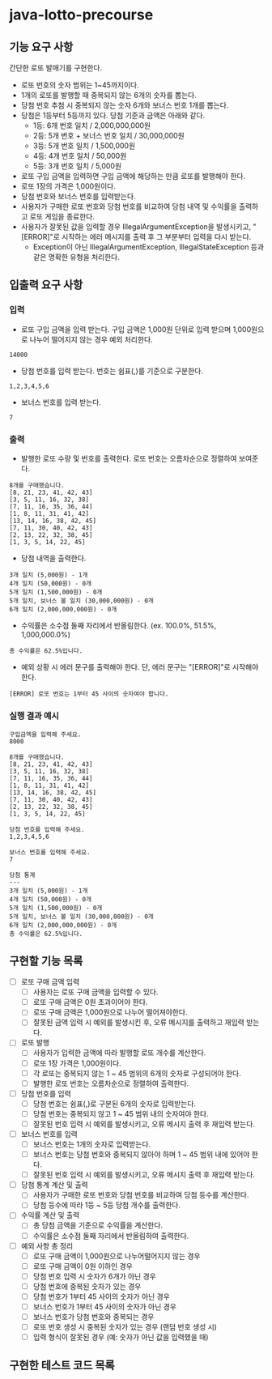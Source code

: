 # java-lotto-precourse

## 기능 요구 사항
간단한 로또 발매기를 구현한다.

- 로또 번호의 숫자 범위는 1~45까지이다.
- 1개의 로또를 발행할 때 중복되지 않는 6개의 숫자를 뽑는다.
- 당첨 번호 추첨 시 중복되지 않는 숫자 6개와 보너스 번호 1개를 뽑는다.
- 당첨은 1등부터 5등까지 있다. 당첨 기준과 금액은 아래와 같다.
  - 1등: 6개 번호 일치 / 2,000,000,000원
  - 2등: 5개 번호 + 보너스 번호 일치 / 30,000,000원
  - 3등: 5개 번호 일치 / 1,500,000원
  - 4등: 4개 번호 일치 / 50,000원
  - 5등: 3개 번호 일치 / 5,000원
- 로또 구입 금액을 입력하면 구입 금액에 해당하는 만큼 로또를 발행해야 한다.
- 로또 1장의 가격은 1,000원이다.
- 당첨 번호와 보너스 번호를 입력받는다.
- 사용자가 구매한 로또 번호와 당첨 번호를 비교하여 당첨 내역 및 수익률을 출력하고 로또 게임을 종료한다.
- 사용자가 잘못된 값을 입력할 경우 IllegalArgumentException을 발생시키고, "[ERROR]"로 시작하는 에러 메시지를 출력 후 그 부분부터 입력을 다시 받는다.
  - Exception이 아닌 IllegalArgumentException, IllegalStateException 등과 같은 명확한 유형을 처리한다.

## 입출력 요구 사항

### 입력
- 로또 구입 금액을 입력 받는다. 구입 금액은 1,000원 단위로 입력 받으며 1,000원으로 나누어 떨어지지 않는 경우 예외 처리한다.
```
14000
```

- 당첨 번호를 입력 받는다. 번호는 쉼표(,)를 기준으로 구분한다.
```
1,2,3,4,5,6
```

- 보너스 번호를 입력 받는다.
```
7
```

### 출력
- 발행한 로또 수량 및 번호를 출력한다. 로또 번호는 오름차순으로 정렬하여 보여준다.

```
8개를 구매했습니다.
[8, 21, 23, 41, 42, 43] 
[3, 5, 11, 16, 32, 38] 
[7, 11, 16, 35, 36, 44] 
[1, 8, 11, 31, 41, 42] 
[13, 14, 16, 38, 42, 45] 
[7, 11, 30, 40, 42, 43] 
[2, 13, 22, 32, 38, 45] 
[1, 3, 5, 14, 22, 45]
```

- 당첨 내역을 출력한다.
```
3개 일치 (5,000원) - 1개
4개 일치 (50,000원) - 0개
5개 일치 (1,500,000원) - 0개
5개 일치, 보너스 볼 일치 (30,000,000원) - 0개
6개 일치 (2,000,000,000원) - 0개
```

- 수익률은 소수점 둘째 자리에서 반올림한다. (ex. 100.0%, 51.5%, 1,000,000.0%)
```
총 수익률은 62.5%입니다.
```

- 예외 상황 시 에러 문구를 출력해야 한다. 단, 에러 문구는 "[ERROR]"로 시작해야 한다.
```
[ERROR] 로또 번호는 1부터 45 사이의 숫자여야 합니다.
```

### 실행 결과 예시
```
구입금액을 입력해 주세요.
8000

8개를 구매했습니다.
[8, 21, 23, 41, 42, 43] 
[3, 5, 11, 16, 32, 38] 
[7, 11, 16, 35, 36, 44] 
[1, 8, 11, 31, 41, 42] 
[13, 14, 16, 38, 42, 45] 
[7, 11, 30, 40, 42, 43] 
[2, 13, 22, 32, 38, 45] 
[1, 3, 5, 14, 22, 45]

당첨 번호를 입력해 주세요.
1,2,3,4,5,6

보너스 번호를 입력해 주세요.
7

당첨 통계
---
3개 일치 (5,000원) - 1개
4개 일치 (50,000원) - 0개
5개 일치 (1,500,000원) - 0개
5개 일치, 보너스 볼 일치 (30,000,000원) - 0개
6개 일치 (2,000,000,000원) - 0개
총 수익률은 62.5%입니다.

```

## 구현할 기능 목록
- [ ] 로또 구매 금액 입력
    - [ ] 사용자는 로또 구매 금액을 입력할 수 있다.
    - [ ] 로또 구매 금액은 0원 초과이어야 한다.
    - [ ] 로또 구매 금액은 1,000원으로 나누어 떨어져야한다.
    - [ ] 잘못된 금액 입력 시 예외를 발생시킨 후, 오류 메시지를 출력하고 재입력 받는다.

- [ ] 로또 발행
  - [ ] 사용자가 입력한 금액에 따라 발행할 로또 개수를 계산한다.
  - [ ] 로또 1장 가격은 1,000원이다.
  - [ ] 각 로또는 중복되지 않는 1 ~ 45 범위의 6개의 숫자로 구성되어야 한다.
  - [ ] 발행한 로또 번호는 오름차순으로 정렬하여 출력한다.

- [ ] 당첨 번호를 입력
  - [ ] 당첨 번호는 쉼표(,)로 구분된 6개의 숫자로 입력받는다.
  - [ ] 당첨 번호는 중복되지 않고 1 ~ 45 범위 내의 숫자여야 한다.
  - [ ] 잘못된 번호 입력 시 예외를 발생시키고, 오류 메시지 출력 후 재입력 받는다.

- [ ] 보너스 번호를 입력
  - [ ] 보너스 번호는 1개의 숫자로 입력받는다.
  - [ ] 보너스 번호는 당첨 번호와 중복되지 않아야 하며 1 ~ 45 범위 내에 있어야 한다.
  - [ ] 잘못된 번호 입력 시 예외를 발생시키고, 오류 메시지 출력 후 재입력 받는다.

- [ ] 당첨 통계 계산 및 출력
  - [ ] 사용자가 구매한 로또 번호와 당첨 번호를 비교하여 당첨 등수를 계산한다.
  - [ ] 당첨 등수에 따라 1등 ~ 5등 당첨 개수를 출력한다.

- [ ] 수익률 계산 및 출력
  - [ ] 총 당첨 금액을 기준으로 수익률을 계산한다.
  - [ ] 수익률은 소수점 둘째 자리에서 반올림하여 출력한다.

- [ ] 예외 사항 총 정리
    - [ ] 로또 구매 금액이 1,000원으로 나누어떨어지지 않는 경우
    - [ ] 로또 구매 금액이 0원 이하인 경우
    - [ ] 당첨 번호 입력 시 숫자가 6개가 아닌 경우 
    - [ ] 당첨 번호에 중복된 숫자가 있는 경우 
    - [ ] 당첨 번호가 1부터 45 사이의 숫자가 아닌 경우 
    - [ ] 보너스 번호가 1부터 45 사이의 숫자가 아닌 경우 
    - [ ] 보너스 번호가 당첨 번호와 중복되는 경우 
    - [ ] 로또 번호 생성 시 중복된 숫자가 있는 경우 (랜덤 번호 생성 시)
    - [ ] 입력 형식이 잘못된 경우 (예: 숫자가 아닌 값을 입력했을 때)
  
## 구현한 테스트 코드 목록

